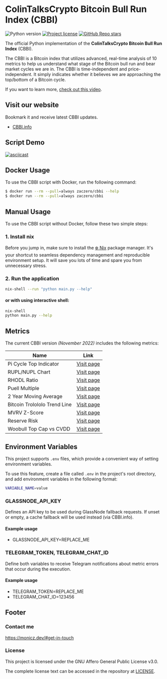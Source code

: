 # ColinTalksCrypto Bitcoin Bull Run Index (CBBI)

![Python version](https://shields.monicz.dev/badge/python-v3.12-blue)
[![Project license](https://shields.monicz.dev/github/license/Zaczero/CBBI)](https://github.com/Zaczero/CBBI/blob/main/LICENSE)
[![GitHub Repo stars](https://shields.monicz.dev/github/stars/Zaczero/CBBI?style=social)](https://github.com/Zaczero/CBBI)

The official Python implementation of the **ColinTalksCrypto Bitcoin Bull Run Index** (CBBI).

The CBBI is a Bitcoin index that utilizes advanced, real-time analysis of 10 metrics
to help us understand what stage of the Bitcoin bull run and bear market cycles we are in.
The CBBI is time-independent and price-independent.
It simply indicates whether it believes we are approaching the top/bottom of a Bitcoin cycle.

If you want to learn more, [check out this video](https://www.youtube.com/watch?v=bq7djf1n0j4).

## Visit our website

Bookmark it and receive latest CBBI updates.

- [CBBI.info](https://cbbi.info/)

## Script Demo

[![asciicast](https://raw.githubusercontent.com/Zaczero/CBBI/main/asciinema/thumbnail.webp)](https://asciinema.org/a/KFkbKPULf9PGvY8Fmh4QLn0FE)

## Docker Usage

To use the CBBI script with Docker, run the following command:

```sh
$ docker run --rm --pull=always zaczero/cbbi --help
$ docker run --rm --pull=always zaczero/cbbi
```

## Manual Usage

To use the CBBI script without Docker, follow these two simple steps:

### 1. Install nix

Before you jump in, make sure to install the [❄️ Nix](https://nixos.org/download) package manager. It's your shortcut to seamless dependency management and reproducible environment setup. It will save you lots of time and spare you from unnecessary stress.

### 2. Run the application

```sh
nix-shell --run "python main.py --help"
```

#### or with using interactive shell:

```sh
nix-shell
python main.py --help
```

## Metrics

The current CBBI version _(November 2022)_ includes the following metrics:

| Name                         | Link                                                                  |
| ---------------------------- | --------------------------------------------------------------------- |
| Pi Cycle Top Indicator       | [Visit page](https://coinsoto.com/indexdata/piCycleTop)               |
| RUPL/NUPL Chart              | [Visit page](https://coinsoto.com/indexdata/realizedProf)             |
| RHODL Ratio                  | [Visit page](https://coinsoto.com/indexdata/rhodlRatio)               |
| Puell Multiple               | [Visit page](https://coinsoto.com/indexdata/puellMultiple)            |
| 2 Year Moving Average        | [Visit page](https://coinsoto.com/indexdata/year2MA)                  |
| Bitcoin Trolololo Trend Line | [Visit page](https://www.blockchaincenter.net/bitcoin-rainbow-chart/) |
| MVRV Z-Score                 | [Visit page](https://coinsoto.com/indexdata/score)                    |
| Reserve Risk                 | [Visit page](https://coinsoto.com/indexdata/reserveRisk)              |
| Woobull Top Cap vs CVDD      | [Visit page](https://woocharts.com/bitcoin-price-models/)             |

## Environment Variables

This project supports `.env` files, which provide a convenient way of setting environment variables.

To use this feature, create a file called `.env` in the project's root directory,
and add environment variables in the following format:

```sh
VARIABLE_NAME=value
```

### GLASSNODE_API_KEY

Defines an API key to be used during GlassNode fallback requests.
If unset or empty, a cache fallback will be used instead (via CBBI.info).

#### Example usage

- GLASSNODE_API_KEY=REPLACE_ME

### TELEGRAM_TOKEN, TELEGRAM_CHAT_ID

Define both variables to receive Telegram notifications about metric errors that occur during the execution.

#### Example usage

- TELEGRAM_TOKEN=REPLACE_ME
- TELEGRAM_CHAT_ID=123456

## Footer

### Contact me

https://monicz.dev/#get-in-touch

### License

This project is licensed under the GNU Affero General Public License v3.0.

The complete license text can be accessed in the repository at [LICENSE](https://github.com/Zaczero/CBBI/blob/main/LICENSE).
